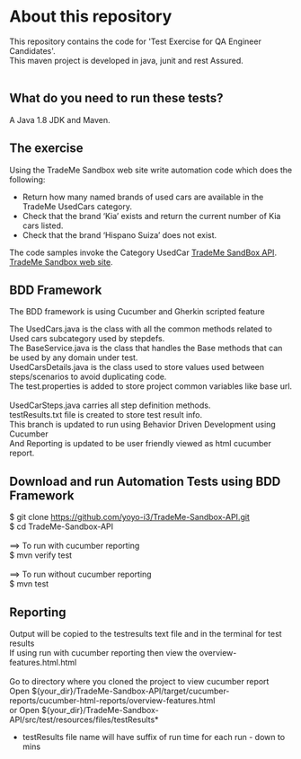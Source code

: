 About this repository
==================
This repository contains the code for 'Test Exercise for QA Engineer Candidates'.<br>
This maven project is developed in java, junit and rest Assured. <br>
<br>

What do you need to run these tests?
---
A Java 1.8 JDK and Maven.

The exercise
---
Using the TradeMe Sandbox web site write automation code which does the following: <br>
- Return how many named brands of used cars are available in the TradeMe UsedCars category. <br>
- Check that the brand ‘Kia’ exists and return the current number of Kia cars listed. <br>
- Check that the brand ‘Hispano Suiza’ does not exist.<br>

The code samples invoke the Category UsedCar [TradeMe SandBox API](https://developer.trademe.co.nz/api-reference/). <br>
[TradeMe Sandbox web site](https://www.tmsandbox.co.nz/).

BDD Framework
---
The BDD framework is using Cucumber and Gherkin scripted feature<br>

The UsedCars.java is the class with all the common methods related to Used cars subcategory used by stepdefs.<br>
The BaseService.java is the class that handles the Base methods that can be used by any domain under test.<br>
UsedCarsDetails.java is the class used to store values used between steps/scenarios to avoid duplicating code. <br>
The test.properties is added to store project common variables like base url.<br>
<br>
UsedCarSteps.java carries all step definition methods.<br>
testResults.txt file is created to store test result info.<br>
This branch is updated to run using Behavior Driven Development using Cucumber<br>
And Reporting is updated to be user friendly viewed as html cucumber report.<br>

Download and run Automation Tests using BDD Framework
---

$ git clone https://github.com/yoyo-i3/TradeMe-Sandbox-API.git<br>
$ cd TradeMe-Sandbox-API<br>
<br>
==> To run with cucumber reporting<br>
$ mvn verify test<br>
<br>
==> To run without cucumber reporting<br>
$ mvn test<br>

Reporting
---
Output will be copied to the testresults text file and in the terminal for test results<br>
If using run with cucumber reporting then view the overview-features.html.html<br>
<br>
Go to directory where you cloned the project to view cucumber report<br>
Open ${your_dir}/TradeMe-Sandbox-API/target/cucumber-reports/cucumber-html-reports/overview-features.html<br>
or Open ${your_dir}/TradeMe-Sandbox-API/src/test/resources/files/testResults*<br>
* testResults file name will have suffix of run time for each run - down to mins<br>
